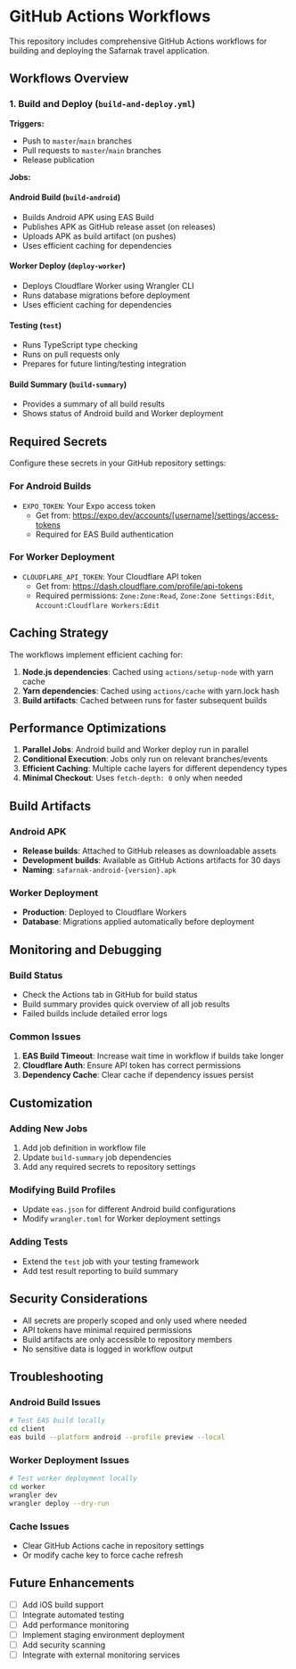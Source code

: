 # GitHub Actions Workflows

This repository includes comprehensive GitHub Actions workflows for building and deploying the Safarnak travel application.

## Workflows Overview

### 1. Build and Deploy (`build-and-deploy.yml`)

**Triggers:**
- Push to `master`/`main` branches
- Pull requests to `master`/`main` branches  
- Release publication

**Jobs:**

#### Android Build (`build-android`)
- Builds Android APK using EAS Build
- Publishes APK as GitHub release asset (on releases)
- Uploads APK as build artifact (on pushes)
- Uses efficient caching for dependencies

#### Worker Deploy (`deploy-worker`)
- Deploys Cloudflare Worker using Wrangler CLI
- Runs database migrations before deployment
- Uses efficient caching for dependencies

#### Testing (`test`)
- Runs TypeScript type checking
- Runs on pull requests only
- Prepares for future linting/testing integration

#### Build Summary (`build-summary`)
- Provides a summary of all build results
- Shows status of Android build and Worker deployment

## Required Secrets

Configure these secrets in your GitHub repository settings:

### For Android Builds
- `EXPO_TOKEN`: Your Expo access token
  - Get from: https://expo.dev/accounts/[username]/settings/access-tokens
  - Required for EAS Build authentication

### For Worker Deployment
- `CLOUDFLARE_API_TOKEN`: Your Cloudflare API token
  - Get from: https://dash.cloudflare.com/profile/api-tokens
  - Required permissions: `Zone:Zone:Read`, `Zone:Zone Settings:Edit`, `Account:Cloudflare Workers:Edit`

## Caching Strategy

The workflows implement efficient caching for:

1. **Node.js dependencies**: Cached using `actions/setup-node` with yarn cache
2. **Yarn dependencies**: Cached using `actions/cache` with yarn.lock hash
3. **Build artifacts**: Cached between runs for faster subsequent builds

## Performance Optimizations

1. **Parallel Jobs**: Android build and Worker deploy run in parallel
2. **Conditional Execution**: Jobs only run on relevant branches/events
3. **Efficient Caching**: Multiple cache layers for different dependency types
4. **Minimal Checkout**: Uses `fetch-depth: 0` only when needed

## Build Artifacts

### Android APK
- **Release builds**: Attached to GitHub releases as downloadable assets
- **Development builds**: Available as GitHub Actions artifacts for 30 days
- **Naming**: `safarnak-android-{version}.apk`

### Worker Deployment
- **Production**: Deployed to Cloudflare Workers
- **Database**: Migrations applied automatically before deployment

## Monitoring and Debugging

### Build Status
- Check the Actions tab in GitHub for build status
- Build summary provides quick overview of all job results
- Failed builds include detailed error logs

### Common Issues

1. **EAS Build Timeout**: Increase wait time in workflow if builds take longer
2. **Cloudflare Auth**: Ensure API token has correct permissions
3. **Dependency Cache**: Clear cache if dependency issues persist

## Customization

### Adding New Jobs
1. Add job definition in workflow file
2. Update `build-summary` job dependencies
3. Add any required secrets to repository settings

### Modifying Build Profiles
- Update `eas.json` for different Android build configurations
- Modify `wrangler.toml` for Worker deployment settings

### Adding Tests
- Extend the `test` job with your testing framework
- Add test result reporting to build summary

## Security Considerations

- All secrets are properly scoped and only used where needed
- API tokens have minimal required permissions
- Build artifacts are only accessible to repository members
- No sensitive data is logged in workflow output

## Troubleshooting

### Android Build Issues
```bash
# Test EAS build locally
cd client
eas build --platform android --profile preview --local
```

### Worker Deployment Issues
```bash
# Test worker deployment locally
cd worker
wrangler dev
wrangler deploy --dry-run
```

### Cache Issues
- Clear GitHub Actions cache in repository settings
- Or modify cache key to force cache refresh

## Future Enhancements

- [ ] Add iOS build support
- [ ] Integrate automated testing
- [ ] Add performance monitoring
- [ ] Implement staging environment deployment
- [ ] Add security scanning
- [ ] Integrate with external monitoring services
